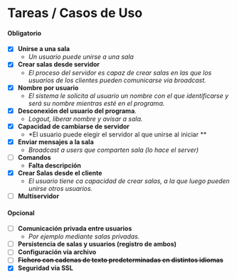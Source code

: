 # Tareas / Casos de Uso

#### Obligatorio
- [x] **Unirse a una sala**
    - *Un usuario puede unirse a una sala*
- [x] **Crear salas desde servidor**
    - *El proceso del servidor es capaz de crear salas en las que los usuarios de los clientes pueden comunicarse via broadcast.*
- [x] **Nombre por usuario**
    - *El sistema le solicita al usuario un nombre con el que identificarse y será su nombre mientras esté en el programa.*
- [x] **Desconexión del usuario del programa**.
    - *Logout, liberar nombre y avisar a sala.*
- [x] **Capacidad de cambiarse de servidor**
    - *El usuario puede elegir el servidor al que unirse al iniciar **
- [x] **Enviar mensajes a la sala**  
    - *Broadcast a users que comparten sala (lo hace el server)*
- [ ] **Comandos**
    - **Falta descripción**
- [x] **Crear Salas desde el cliente**
    - *El usuario tiene ca capacidad de crear salas, a la que luego pueden unirse otros usuarios.*
- [ ] **Multiservidor**

#### Opcional
- [ ] **Comunicación privada entre usuarios**
    - *Por ejemplo mediante salas privadas.*
- [ ] **Persistencia de salas y usuarios (registro de ambos)**
- [ ] **Configuración vía archivo**
- [ ] **~~Fichero con cadenas de texto predeterminadas en distintos idiomas~~**
- [x] **Seguridad via SSL**
